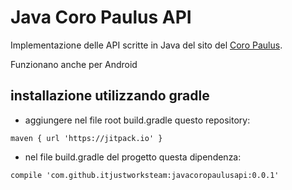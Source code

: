 # Java Coro Paulus API

Implementazione delle API scritte in Java del sito del [Coro Paulus](http://coropaulus.altervista.org/api.php).

Funzionano anche per Android

## installazione utilizzando gradle

* aggiungere nel file root build.gradle questo repository:

```
maven { url 'https://jitpack.io' }
```

* nel file build.gradle del progetto questa dipendenza:

```
compile 'com.github.itjustworksteam:javacoropaulusapi:0.0.1'
```